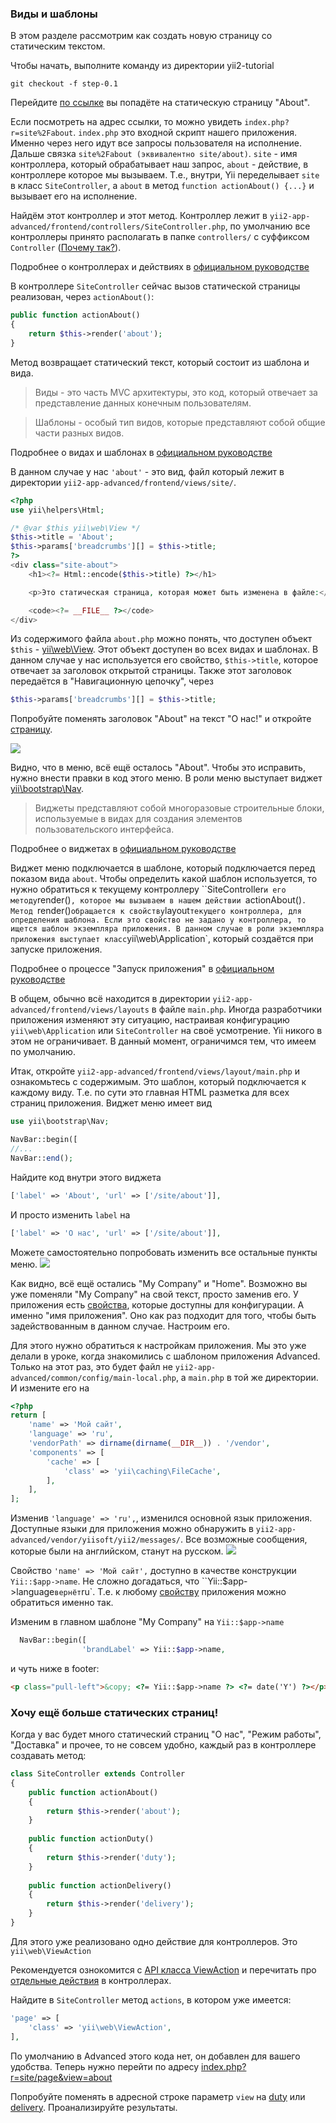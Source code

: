 ### Виды и шаблоны

В этом разделе рассмотрим как создать новую страницу со статическим текстом.

Чтобы начать, выполните команду из директории yii2-tutorial

```
git checkout -f step-0.1
```

Перейдите <a href="/yii2-app-advanced/frontend/web/index.php?r=site%2Fabout" target="_blank">
по ссылке</a> вы попадёте на статическую страницу "About".

Если посмотреть на адрес ссылки, то можно увидеть `index.php?r=site%2Fabout`.
`index.php` это входной скрипт нашего приложения. Именно через него идут все запросы пользователя на исполнение.
Дальше связка `site%2Fabout (эквивалентно site/about)`. `site` - имя контроллера, который обрабатывает наш запрос, 
`about` - действие, в контроллере которое мы вызываем. Т.е., внутри, Yii переделывает `site` в класс `SiteController`, 
а `about` в метод `function actionAbout() {...}` и вызывает его на исполнение.

Найдём этот контроллер и этот метод. Контроллер лежит в `yii2-app-advanced/frontend/controllers/SiteController.php`, 
по умолчанию все контроллеры принято располагать в папке `controllers/` c суффиксом `Controller` 
(<a href="https://github.com/yiisoft/yii2/issues/2709" target="_blank">Почему так?</a>).

<p class="alert alert-info">Подробнее о контроллерах и действиях в 
<a href="https://github.com/yiisoft/yii2/blob/master/docs/guide-ru/structure-controllers.md" target="_blank">официальном
руководстве</a>
</p>

В контроллере `SiteController` сейчас вызов статической страницы реализован, через `actionAbout()`:

```php
public function actionAbout()
{
    return $this->render('about');
}
```

Метод возвращает статический текст, который состоит из шаблона и вида.

> Виды - это часть MVC архитектуры, это код, который отвечает за представление данных конечным пользователям.

> Шаблоны - особый тип видов, которые представляют собой общие части разных видов.

<p class="alert alert-info">Подробнее о видах и шаблонах в 
<a href="https://github.com/yiisoft/yii2/blob/master/docs/guide-ru/structure-views.md" target="_blank">официальном
руководстве</a>
</p>

В данном случае у нас `'about'` - это вид, файл который лежит в директории `yii2-app-advanced/frontend/views/site/`.

```php
<?php
use yii\helpers\Html;

/* @var $this yii\web\View */
$this->title = 'About';
$this->params['breadcrumbs'][] = $this->title;
?>
<div class="site-about">
    <h1><?= Html::encode($this->title) ?></h1>

    <p>Это статическая страница, которая может быть изменена в файле:</p>

    <code><?= __FILE__ ?></code>
</div>
```

Из содержимого файла `about.php` можно понять, что доступен объект `$this` - 
<a href="http://www.yiiframework.com/doc-2.0/yii-web-view.html" target="_blank">yii\web\View</a>.
Этот объект доступен во всех видах и шаблонах. В данном случае у нас используется его свойство, `$this->title`, которое
отвечает за заголовок открытой страницы. Также этот заголовок передаётся в "Навигационную цепочку", через 

```php
$this->params['breadcrumbs'][] = $this->title;
```

Попробуйте поменять заголовок "About" на текст "О нас!" и откройте 
<a href="/yii2-app-advanced/frontend/web/index.php?r=site/about" target="_blank">страницу</a>.

<img src="/scripts/assets/screen0.1.jpg" class="img-responsive">

Видно, что в меню, всё ещё осталось "About". Чтобы это исправить, нужно внести правки в код этого меню. В роли меню 
выступает виджет <a href="http://www.yiiframework.com/doc-2.0/yii-bootstrap-nav.html" target="_blank">yii\bootstrap\Nav</a>.

> Виджеты представляют собой многоразовые строительные блоки, используемые в видах для создания элементов пользовательского интерфейса.

<p class="alert alert-info">Подробнее о виджетах в
<a href="https://github.com/yiisoft/yii2/blob/master/docs/guide-ru/structure-widgets.md" target="_blank">официальном
руководстве</a>
</p>

Виджет меню подключается в шаблоне, который подключается перед показом вида `about`. Чтобы определить какой шаблон 
используется, то нужно обратиться к текущему контроллеру ``SiteController` и его методу `render()`, которое мы вызываем
в нашем действии `actionAbout()`. Метод `render()` обращается к свойству `layout` текущего контроллера, для определения шаблона.
Если это свойство не задано у контроллера, то ищется шаблон экземпляра приложения. В данном случае в роли экземпляра
приложения выступает класс `yii\web\Application`, который создаётся при запуске приложения.

<p class="alert alert-info">Подробнее о процессе "Запуск приложения" в
<a href="https://github.com/yiisoft/yii2/blob/master/docs/guide-ru/start-workflow.md" target="_blank">официальном
руководстве</a>
</p>

В общем, обычно всё находится в директории `yii2-app-advanced/frontend/views/layouts` в файле `main.php`. Иногда разработчики
приложения изменяют эту ситуацию, настраивая конфигурацию `yii\web\Application` или `SiteController` на своё усмотрение.
Yii никого в этом не ограничивает. В данный момент, ограничимся тем, что имеем по умолчанию.

Итак, откройте `yii2-app-advanced/frontend/views/layout/main.php` и ознакомьтесь с содержимым. Это шаблон, который
подключается к каждому виду. Т.е. по сути это главная HTML разметка для всех страниц приложения. Виджет меню имеет вид

```php
use yii\bootstrap\Nav;

NavBar::begin([
//...
NavBar::end();
```

Найдите код внутри этого виджета

```php
['label' => 'About', 'url' => ['/site/about']],
```

И просто изменить `label` на 

```php
['label' => 'О нас', 'url' => ['/site/about']],
```

Можете самостоятельно попробовать изменить все остальные пункты меню.
<img src="/scripts/assets/screen0.1-1.jpg" class="img-responsive">

Как видно, всё ещё остались "My Company" и "Home". Возможно вы уже поменяли "My Company" на свой текст, просто заменив его.
У приложения есть <a href="https://github.com/yiisoft/yii2/blob/master/docs/guide-ru/structure-applications.md#%D0%A1%D0%B2%D0%BE%D0%B9%D1%81%D1%82%D0%B2%D0%B0-%D0%BF%D1%80%D0%B8%D0%BB%D0%BE%D0%B6%D0%B5%D0%BD%D0%B8%D0%B9-" target="_blank">
свойства</a>, которые доступны для конфигурации. А именно "имя приложения". Оно как раз подходит для того, чтобы быть задействованным 
в данном случае. Настроим его.

Для этого нужно обратиться к настройкам приложения. Мы это уже делали в уроке, когда знакомились с шаблоном приложения 
Advanced. Только на этот раз, это будет файл не `yii2-app-advanced/common/config/main-local.php`, а `main.php` в той же 
директории. И измените его на

```php
<?php
return [
    'name' => 'Мой сайт',
    'language' => 'ru',
    'vendorPath' => dirname(dirname(__DIR__)) . '/vendor',
    'components' => [
        'cache' => [
            'class' => 'yii\caching\FileCache',
        ],
    ],
];
```

Изменив `'language' => 'ru',`, изменился основной язык приложения. Доступные языки для приложения можно обнаружить в 
`yii2-app-advanced/vendor/yiisoft/yii2/messages/`. Все возможные сообщения, которые были на английском, станут на русском.
<img src="/scripts/assets/screen0.1-2.jpg" class="img-responsive">

Свойство `'name' => 'Мой сайт',` доступно в качестве конструкции `Yii::$app->name`. Не сложно догадаться, что 
``Yii::$app->language` вернёт `ru`. Т.е. к любому <a href="https://github.com/yiisoft/yii2/blob/master/docs/guide-ru/structure-applications.md#%D0%A1%D0%B2%D0%BE%D0%B9%D1%81%D1%82%D0%B2%D0%B0-%D0%BF%D1%80%D0%B8%D0%BB%D0%BE%D0%B6%D0%B5%D0%BD%D0%B8%D0%B9-" target="_blank">
свойству</a> приложения можно обратиться именно так.

Изменим в главном шаблоне "My Company" на `Yii::$app->name`

```php
  NavBar::begin([
                'brandLabel' => Yii::$app->name,
```

и чуть ниже в footer:

```html
<p class="pull-left">&copy; <?= Yii::$app->name ?> <?= date('Y') ?></p>
```

### Хочу ещё больше статических страниц!
Когда у вас будет много статический страниц "О нас", "Режим работы", "Доставка" и прочее, то не совсем удобно, каждый раз
в контроллере создавать метод:
 
```php
class SiteController extends Controller
{
    public function actionAbout()
    {
        return $this->render('about');
    }
    
    public function actionDuty()
    {
        return $this->render('duty');
    }
    
    public function actionDelivery()
    {
        return $this->render('delivery');
    }
}
```

Для этого уже реализовано одно действие для контроллеров. Это `yii\web\ViewAction`

<p class="alert alert-info">Рекомендуется ознокомится с <a href="http://www.yiiframework.com/doc-2.0/yii-web-viewaction.html" target="_blank">
API класса ViewAction</a> и перечитать про <a href="https://github.com/yiisoft/yii2/blob/master/docs/guide-ru/structure-controllers.md#%D0%9E%D1%82%D0%B4%D0%B5%D0%BB%D1%8C%D0%BD%D1%8B%D0%B5-%D0%B4%D0%B5%D0%B9%D1%81%D1%82%D0%B2%D0%B8%D1%8F-" target="_blank">
отдельные действия</a> в контроллерах.
</p>

Найдите в `SiteController` метод `actions`, в котором уже имеется:

```php
'page' => [
    'class' => 'yii\web\ViewAction',
],
```

По умолчанию в Advanced этого кода нет, он добавлен для вашего удобства.
Теперь нужно перейти по адресу 
<a href="/yii2-app-advanced/frontend/web/index.php?r=site/page&view=about" target="_blank">
index.php?r=site/page&view=about
</a>

Попробуйте поменять в адресной строке параметр `view` на <a href="/yii2-app-advanced/frontend/web/index.php?r=site/page&view=duty" target="_blank">
duty</a> или <a href="/yii2-app-advanced/frontend/web/index.php?r=site/page&view=delivery" target="_blank">
delivery</a>. Проанализируйте результаты.

